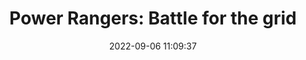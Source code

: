 ---
date: 2022-09-06 11:09:37
title: 'Power Rangers: Battle for the grid'	
tags: []
price: $19.99 For the Base game	
link: https://store.steampowered.com/app/1110100/Power_Rangers_Battle_for_the_Grid/	
discord: https://discord.gg/ye97Yt2	
twitter: https://twitter.com/Battle4TheGrid
---